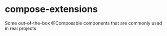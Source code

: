 # compose-extensions
Some out-of-the-box @Composable components that are commonly used in real projects

